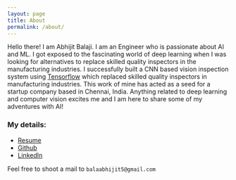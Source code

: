 ```yaml
---
layout: page
title: About
permalink: /about/
---
```

Hello there! I am Abhijit Balaji. I am an Engineer who is passionate about AI and ML. I got exposed to the fascinating world of deep learning when I was looking for alternatives to replace skilled quality inspectors in the manufacturing industries. I successfully built a CNN based vision inspection system using [Tensorflow](https://www.tensorflow.org/) which replaced skilled quality inspectors in manufacturing industries. This work of mine has acted as a seed for a startup company based in Chennai, India. Anything related to deep learning and computer vision excites me and I am here to share some of my adventures with AI!  

### My details:

* [Resume](https://drive.google.com/file/d/1tBq59k1LenNsV5cX823C6PYz5MBR6szs/view?usp=sharing)
* [Github](https://github.com/Abhijit-2592)
* [LinkedIn](https://www.linkedin.com/in/abhijit-balaji/)

Feel free to shoot a mail to `balaabhijit5@gmail.com`

